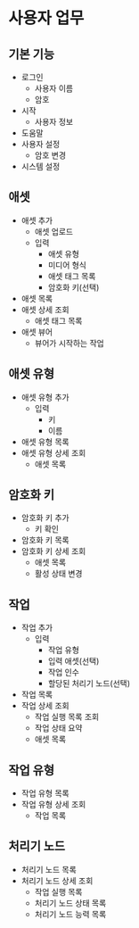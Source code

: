 # 사용자 업무

## 기본 기능

- 로그인
  - 사용자 이름
  - 암호
- 시작
  - 사용자 정보
- 도움말
- 사용자 설정
  - 암호 변경
- 시스템 설정

## 애셋

- 애셋 추가
  - 애셋 업로드
  - 입력
    - 애셋 유형
    - 미디어 형식
    - 애셋 태그 목록
    - 암호화 키(선택)
- 애셋 목록
- 애셋 상세 조회
  - 애셋 태그 목록
- 애셋 뷰어
  - 뷰어가 시작하는 작업

## 애셋 유형

- 애셋 유형 추가
  - 입력
    - 키
    - 이름
- 애셋 유형 목록
- 애셋 유형 상세 조회
  - 애셋 목록

## 암호화 키

- 암호화 키 추가
  - 키 확인
- 암호화 키 목록
- 암호화 키 상세 조회
  - 애셋 목록
  - 활성 상태 변경

## 작업

- 작업 추가
  - 입력
    - 작업 유형
    - 입력 애셋(선택)
    - 작업 인수
    - 할당된 처리기 노드(선택)
- 작업 목록
- 작업 상세 조회
  - 작업 실행 목록 조회
  - 작업 상태 요약
  - 애셋 목록

## 작업 유형

- 작업 유형 목록
- 작업 유형 상세 조회
  - 작업 목록

## 처리기 노드

- 처리기 노드 목록
- 처리기 노드 상세 조회
  - 작업 실행 목록
  - 처리기 노드 상태 목록
  - 처리기 노드 능력 목록
